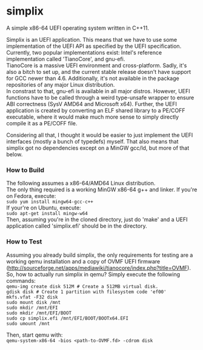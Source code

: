 simplix
=======

A simple x86-64 UEFI operating system written in C++11.

Simplix is an UEFI application. This means that we have to use some implementation of the UEFI API as specified by the
UEFI specification.  
Currently, two popular implementations exist: Intel's reference implementation called 'TianoCore', and gnu-efi.  
TianoCore is a massive UEFI environment and cross-platform. Sadly, it's also a bitch to set up, and the current
stable release doesn't have support for GCC newer than 4.6. Additionally, it's not available in the package repositories of any major Linux distribution.  
In constrast to that, gnu-efi is available in all major distros. However, UEFI functions have to be called through a weird type-unsafe wrapper to ensure ABI correctness (SysV AMD64 and Microsoft x64). Further, the UEFI application is created by converting an ELF shared library to a PE/COFF executable, where it would make much more sense to simply directly compile it as a PE/COFF file.

Considering all that, I thought it would be easier to just implement the UEFI interfaces (mostly a bunch of typedefs) myself. That also means that simplix got no dependencies except on a MinGW gcc/ld, but more of that below.  


### How to Build
The following assumes a x86-64/AMD64 Linux distribution.  
The only thing required is a working MinGW x86-64 g++ and linker.
If you're on Fedora, execute:  
`sudo yum install mingw64-gcc-c++`  
If your're on Ubuntu, execute:  
`sudo apt-get install mingw-w64`    
Then, assuming you're in the cloned directory, just do 'make' and a UEFI application called 'simplix.efi' should be in the directory.  

### How to Test
Assuming you already build simplix, the only requirements for testing are a working qemu installation and a copy of OVMF UEFI firmware (http://sourceforge.net/apps/mediawiki/tianocore/index.php?title=OVMF).  
So, how to actually run simplix in qemu? Simply execute the following commands:  
`qemu-img create disk 512M # Create a 512MB virtual disk.`  
`gdisk disk # Create 1 partition with filesystem code 'ef00'`  
`mkfs.vfat -F32 disk`   
`sudo mount disk /mnt`  
`sudo mkdir /mnt/EFI`  
`sudo mkdir /mnt/EFI/BOOT`  
`sudo cp simplix.efi /mnt/EFI/BOOT/BOOTx64.EFI`  
`sudo umount /mnt`  

Then, start qemu with:  
`qemu-system-x86-64 -bios <path-to-OVMF.fd> -cdrom disk`
